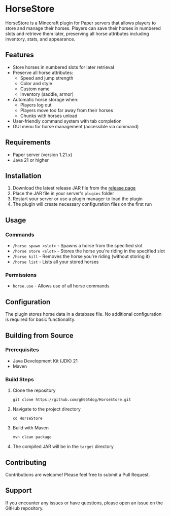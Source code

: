 # HorseStore

HorseStore is a Minecraft plugin for Paper servers that allows players to store and manage their horses. Players can save their horses in numbered slots and retrieve them later, preserving all horse attributes including inventory, stats, and appearance.

## Features

- Store horses in numbered slots for later retrieval
- Preserve all horse attributes:
  - Speed and jump strength
  - Color and style
  - Custom name
  - Inventory (saddle, armor)
- Automatic horse storage when:
  - Players log out
  - Players move too far away from their horses
  - Chunks with horses unload
- User-friendly command system with tab completion
- GUI menu for horse management (accessible via command)

## Requirements

- Paper server (version 1.21.x)
- Java 21 or higher

## Installation

1. Download the latest release JAR file from the [release page](https://github.com/gh05tdog/HorseStore/releases)
2. Place the JAR file in your server's `plugins` folder
3. Restart your server or use a plugin manager to load the plugin
4. The plugin will create necessary configuration files on the first run

## Usage

### Commands

- `/horse spawn <slot>` - Spawns a horse from the specified slot
- `/horse store <slot>` - Stores the horse you're riding in the specified slot
- `/horse kill` - Removes the horse you're riding (without storing it)
- `/horse list` - Lists all your stored horses

### Permissions

- `horse.use` - Allows use of all horse commands

## Configuration

The plugin stores horse data in a database file. No additional configuration is required for basic functionality.

## Building from Source

### Prerequisites

- Java Development Kit (JDK) 21
- Maven

### Build Steps

1. Clone the repository
   ```
   git clone https://github.com/gh05tdog/HorseStore.git
   ```

2. Navigate to the project directory
   ```
   cd HorseStore
   ```

3. Build with Maven
   ```
   mvn clean package
   ```

4. The compiled JAR will be in the `target` directory


## Contributing

Contributions are welcome! Please feel free to submit a Pull Request.

## Support

If you encounter any issues or have questions, please open an issue on the GitHub repository.